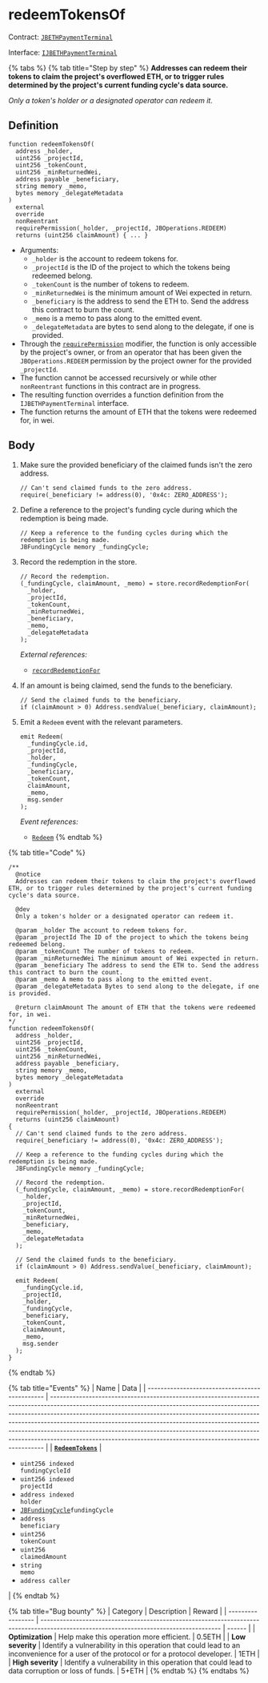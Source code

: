 # redeemTokensOf

Contract: [`JBETHPaymentTerminal`](../)​‌

Interface: [`IJBETHPaymentTerminal`](../../../../../interfaces/ijbethterminalof.md)

{% tabs %}
{% tab title="Step by step" %}
**Addresses can redeem their tokens to claim the project's overflowed ETH, or to trigger rules determined by the project's current funding cycle's data source.**

_Only a token's holder or a designated operator can redeem it._

## Definition

```solidity
function redeemTokensOf(
  address _holder,
  uint256 _projectId,
  uint256 _tokenCount,
  uint256 _minReturnedWei,
  address payable _beneficiary,
  string memory _memo,
  bytes memory _delegateMetadata
)
  external
  override
  nonReentrant
  requirePermission(_holder, _projectId, JBOperations.REDEEM)
  returns (uint256 claimAmount) { ... }
```

* Arguments:
  * `_holder` is the account to redeem tokens for.
  * `_projectId` is the ID of the project to which the tokens being redeemed belong.
  * `_tokenCount` is the number of tokens to redeem.
  * `_minReturnedWei` is the minimum amount of Wei expected in return.
  * `_beneficiary` is the address to send the ETH to. Send the address this contract to burn the count.
  * `_memo` is a memo to pass along to the emitted event.
  * `_delegateMetadata` are bytes to send along to the delegate, if one is provided.
* Through the [`requirePermission`](../../or-abstract/jboperatable/modifiers/requirepermission.md) modifier, the function is only accessible by the project's owner, or from an operator that has been given the `JBOperations.REDEEM` permission by the project owner for the provided `_projectId`.
* The function cannot be accessed recursively or while other `nonReentrant` functions in this contract are in progress.
* The resulting function overrides a function definition from the `IJBETHPaymentTerminal` interface.
* The function returns the amount of ETH that the tokens were redeemed for, in wei.

## Body

1.  Make sure the provided beneficiary of the claimed funds isn't the zero address.

    ```solidity
    // Can't send claimed funds to the zero address.
    require(_beneficiary != address(0), '0x4c: ZERO_ADDRESS');
    ```
2.  Define a reference to the project's funding cycle during which the redemption is being made.

    ```solidity
    // Keep a reference to the funding cycles during which the redemption is being made.
    JBFundingCycle memory _fundingCycle;
    ```
3.  Record the redemption in the store.

    ```solidity
    // Record the redemption.
    (_fundingCycle, claimAmount, _memo) = store.recordRedemptionFor(
      _holder,
      _projectId,
      _tokenCount,
      _minReturnedWei,
      _beneficiary,
      _memo,
      _delegateMetadata
    );
    ```

    _External references:_

    * [`recordRedemptionFor`](../../jbethpaymentterminalstore/write/recordredemptionfor.md)
4.  If an amount is being claimed, send the funds to the beneficiary.

    ```solidity
    // Send the claimed funds to the beneficiary.
    if (claimAmount > 0) Address.sendValue(_beneficiary, claimAmount);
    ```
5.  Emit a `Redeem` event with the relevant parameters.

    ```solidity
    emit Redeem(
      _fundingCycle.id,
      _projectId,
      _holder,
      _fundingCycle,
      _beneficiary,
      _tokenCount,
      claimAmount,
      _memo,
      msg.sender
    );
    ```

    _Event references:_

    * [`Redeem`](../events/redeem.md)
{% endtab %}

{% tab title="Code" %}
```solidity
/**
  @notice
  Addresses can redeem their tokens to claim the project's overflowed ETH, or to trigger rules determined by the project's current funding cycle's data source.

  @dev
  Only a token's holder or a designated operator can redeem it.

  @param _holder The account to redeem tokens for.
  @param _projectId The ID of the project to which the tokens being redeemed belong.
  @param _tokenCount The number of tokens to redeem.
  @param _minReturnedWei The minimum amount of Wei expected in return.
  @param _beneficiary The address to send the ETH to. Send the address this contract to burn the count.
  @param _memo A memo to pass along to the emitted event.
  @param _delegateMetadata Bytes to send along to the delegate, if one is provided.

  @return claimAmount The amount of ETH that the tokens were redeemed for, in wei.
*/
function redeemTokensOf(
  address _holder,
  uint256 _projectId,
  uint256 _tokenCount,
  uint256 _minReturnedWei,
  address payable _beneficiary,
  string memory _memo,
  bytes memory _delegateMetadata
)
  external
  override
  nonReentrant
  requirePermission(_holder, _projectId, JBOperations.REDEEM)
  returns (uint256 claimAmount)
{
  // Can't send claimed funds to the zero address.
  require(_beneficiary != address(0), '0x4c: ZERO_ADDRESS');

  // Keep a reference to the funding cycles during which the redemption is being made.
  JBFundingCycle memory _fundingCycle;

  // Record the redemption.
  (_fundingCycle, claimAmount, _memo) = store.recordRedemptionFor(
    _holder,
    _projectId,
    _tokenCount,
    _minReturnedWei,
    _beneficiary,
    _memo,
    _delegateMetadata
  );

  // Send the claimed funds to the beneficiary.
  if (claimAmount > 0) Address.sendValue(_beneficiary, claimAmount);

  emit Redeem(
    _fundingCycle.id,
    _projectId,
    _holder,
    _fundingCycle,
    _beneficiary,
    _tokenCount,
    claimAmount,
    _memo,
    msg.sender
  );
}
```
{% endtab %}

{% tab title="Events" %}
| Name                                           | Data                                                                                                                                                                                                                                                                                                                                                                                                                                                                               |
| ---------------------------------------------- | ---------------------------------------------------------------------------------------------------------------------------------------------------------------------------------------------------------------------------------------------------------------------------------------------------------------------------------------------------------------------------------------------------------------------------------------------------------------------------------- |
| [**`RedeemTokens`**](../events/processfees.md) | <ul><li><code>uint256 indexed fundingCycleId</code></li><li><code>uint256 indexed projectId</code></li><li><code>address indexed holder</code></li><li><a href="../../../../data-structures/jbfundingcycle.md"><code>JBFundingCycle</code></a><code>fundingCycle</code></li><li><code>address beneficiary</code></li><li><code>uint256 tokenCount</code></li><li><code>uint256 claimedAmount</code></li><li><code>string memo</code></li><li><code>address caller</code></li></ul> |
{% endtab %}

{% tab title="Bug bounty" %}
| Category          | Description                                                                                                                            | Reward |
| ----------------- | -------------------------------------------------------------------------------------------------------------------------------------- | ------ |
| **Optimization**  | Help make this operation more efficient.                                                                                               | 0.5ETH |
| **Low severity**  | Identify a vulnerability in this operation that could lead to an inconvenience for a user of the protocol or for a protocol developer. | 1ETH   |
| **High severity** | Identify a vulnerability in this operation that could lead to data corruption or loss of funds.                                        | 5+ETH  |
{% endtab %}
{% endtabs %}
